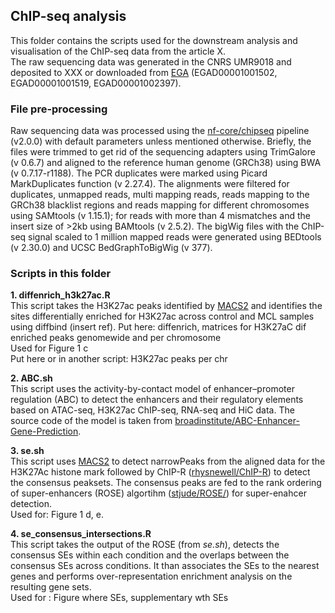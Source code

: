 ## ChIP-seq analysis 
This folder contains the scripts used for the downstream analysis and visualisation of the ChIP-seq data from the article X. \
The raw sequencing data was generated in the CNRS UMR9018 and deposited to XXX or downloaded from [EGA](https://ega-archive.org/) (EGAD00001001502, EGAD00001001519, EGAD00001002397).

### File pre-processing
Raw sequencing data was processed using the [nf-core/chipseq](https://nf-co.re/chipseq/2.0.0) pipeline (v2.0.0) with default parameters unless mentioned otherwise. 
Briefly, the files were trimmed to get rid of the sequencing adapters using TrimGalore (v 0.6.7) and aligned to the reference human genome (GRCh38) using BWA (v 0.7.17-r1188).
The PCR duplicates were marked using Picard MarkDuplicates function (v 2.27.4). The alignments were filtered for duplicates, unmapped reads, multi mapping reads, reads mapping 
to the GRCh38 blacklist regions and reads mapping for different chromosomes using SAMtools (v 1.15.1); for reads with more than 4 mismatches and the insert size of >2kb using 
BAMtools (v 2.5.2). The bigWig files with the ChIP-seq signal scaled to 1 million mapped reads were generated using BEDtools (v 2.30.0) and UCSC BedGraphToBigWig (v 377).

### Scripts in this folder

**1. diffenrich_h3k27ac.R** \
This script takes the H3K27ac peaks identified by [MACS2](https://pypi.org/project/MACS2/) and identifies the sites differentially enriched for H3K27ac across control and MCL samples using diffbind (insert ref). 
Put here:
diffenrich, matrices for H3K27aC dif enriched peaks genomewide and per chromosome \
Used for Figure 1 c \
Put here or in another script: H3K27ac peaks per chr 

**2. ABC.sh** \
This script uses the activity-by-contact model of enhancer–promoter regulation (ABC) to detect the enhancers and their regulatory elements based on ATAC-seq, H3K27ac ChIP-seq, RNA-seq and HiC data. The source code of the model is taken from [broadinstitute/ABC-Enhancer-Gene-Prediction](https://github.com/broadinstitute/ABC-Enhancer-Gene-Prediction/tree/master). 

**3. se.sh** \
This script uses [MACS2](https://pypi.org/project/MACS2/) to detect narrowPeaks from the aligned data for the H3K27Ac histone mark followed by ChIP-R ([rhysnewell/ChIP-R](https://github.com/rhysnewell/ChIP-R)) to detect the consensus peaksets.
The consensus peaks are fed to the rank ordering of super-enhancers (ROSE) algortihm ([stjude/ROSE/](https://github.com/stjude/ROSE/tree/master)) for super-enahcer detection. \
Used for: Figure 1 d, e. 

**4. se_consensus_intersections.R** \
This script takes the output of the ROSE (from *se.sh*), detects the consensus SEs within each condition and the overlaps between the consensus SEs across conditions. It than associates the SEs to the nearest genes and performs over-representation enrichment analysis on the resulting gene sets. \
Used for : Figure where SEs, supplementary wth SEs



